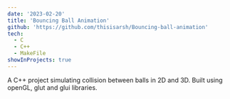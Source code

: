 ```yaml
---
date: '2023-02-20'
title: 'Bouncing Ball Animation'
github: 'https://github.com/thisisarsh/Bouncing-ball-animation'
tech:
  - C
  - C++
  - MakeFile
showInProjects: true
---
```


A C++ project simulating collision between balls in 2D and 3D. Built using openGL, glut and glui libraries.
